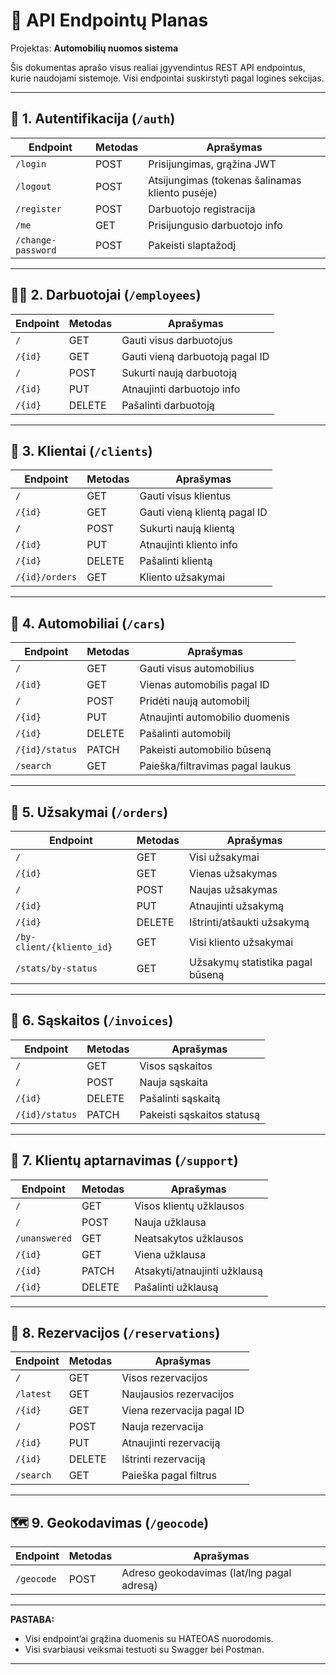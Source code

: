 # 🚀 API Endpointų Planas

Projektas: **Automobilių nuomos sistema**

Šis dokumentas aprašo visus realiai įgyvendintus REST API endpointus, kurie naudojami sistemoje. Visi endpointai suskirstyti pagal logines sekcijas.

---

## 🔐 1. Autentifikacija (`/auth`)

| Endpoint           | Metodas | Aprašymas                                   |
|--------------------|---------|---------------------------------------------|
| `/login`           | POST    | Prisijungimas, grąžina JWT                  |
| `/logout`          | POST    | Atsijungimas (tokenas šalinamas kliento pusėje) |
| `/register`        | POST    | Darbuotojo registracija                     |
| `/me`              | GET     | Prisijungusio darbuotojo info               |
| `/change-password` | POST    | Pakeisti slaptažodį                         |

---

## 👨‍💼 2. Darbuotojai (`/employees`)

| Endpoint  | Metodas | Aprašymas                          |
|-----------|---------|------------------------------------|
| `/`       | GET     | Gauti visus darbuotojus            |
| `/{id}`   | GET     | Gauti vieną darbuotoją pagal ID    |
| `/`       | POST    | Sukurti naują darbuotoją           |
| `/{id}`   | PUT     | Atnaujinti darbuotojo info         |
| `/{id}`   | DELETE  | Pašalinti darbuotoją               |

---

## 👤 3. Klientai (`/clients`)

| Endpoint            | Metodas | Aprašymas                                |
|---------------------|---------|------------------------------------------|
| `/`                 | GET     | Gauti visus klientus                     |
| `/{id}`             | GET     | Gauti vieną klientą pagal ID             |
| `/`                 | POST    | Sukurti naują klientą                    |
| `/{id}`             | PUT     | Atnaujinti kliento info                  |
| `/{id}`             | DELETE  | Pašalinti klientą                        |
| `/{id}/orders`      | GET     | Kliento užsakymai                        |

---

## 🚗 4. Automobiliai (`/cars`)

| Endpoint         | Metodas | Aprašymas                       |
|------------------|---------|---------------------------------|
| `/`              | GET     | Gauti visus automobilius        |
| `/{id}`          | GET     | Vienas automobilis pagal ID     |
| `/`              | POST    | Pridėti naują automobilį        |
| `/{id}`          | PUT     | Atnaujinti automobilio duomenis |
| `/{id}`          | DELETE  | Pašalinti automobilį            |
| `/{id}/status`   | PATCH   | Pakeisti automobilio būseną     |
| `/search`        | GET     | Paieška/filtravimas pagal laukus|

---

## 💼 5. Užsakymai (`/orders`)

| Endpoint                   | Metodas | Aprašymas                      |
|----------------------------|---------|--------------------------------|
| `/`                        | GET     | Visi užsakymai                 |
| `/{id}`                    | GET     | Vienas užsakymas               |
| `/`                        | POST    | Naujas užsakymas               |
| `/{id}`                    | PUT     | Atnaujinti užsakymą            |
| `/{id}`                    | DELETE  | Ištrinti/atšaukti užsakymą     |
| `/by-client/{kliento_id}`  | GET     | Visi kliento užsakymai         |
| `/stats/by-status`         | GET     | Užsakymų statistika pagal būseną |

---

## 📑 6. Sąskaitos (`/invoices`)

| Endpoint              | Metodas | Aprašymas                       |
|-----------------------|---------|---------------------------------|
| `/`                   | GET     | Visos sąskaitos                 |
| `/`                   | POST    | Nauja sąskaita                  |
| `/{id}`               | DELETE  | Pašalinti sąskaitą              |
| `/{id}/status`        | PATCH   | Pakeisti sąskaitos statusą      |

---

## 💬 7. Klientų aptarnavimas (`/support`)

| Endpoint              | Metodas | Aprašymas                             |
|-----------------------|---------|---------------------------------------|
| `/`                   | GET     | Visos klientų užklausos               |
| `/`                   | POST    | Nauja užklausa                        |
| `/unanswered`         | GET     | Neatsakytos užklausos                 |
| `/{id}`               | GET     | Viena užklausa                        |
| `/{id}`               | PATCH   | Atsakyti/atnaujinti užklausą          |
| `/{id}`               | DELETE  | Pašalinti užklausą                    |

---

## 🚊 8. Rezervacijos (`/reservations`)

| Endpoint         | Metodas | Aprašymas                          |
|------------------|---------|------------------------------------|
| `/`              | GET     | Visos rezervacijos                 |
| `/latest`        | GET     | Naujausios rezervacijos            |
| `/{id}`          | GET     | Viena rezervacija pagal ID         |
| `/`              | POST    | Nauja rezervacija                  |
| `/{id}`          | PUT     | Atnaujinti rezervaciją             |
| `/{id}`          | DELETE  | Ištrinti rezervaciją               |
| `/search`        | GET     | Paieška pagal filtrus              |

---

## 🗺️ 9. Geokodavimas (`/geocode`)

| Endpoint    | Metodas | Aprašymas                                  |
|-------------|---------|--------------------------------------------|
| `/geocode`  | POST    | Adreso geokodavimas (lat/lng pagal adresą) |

---

**PASTABA:**  
- Visi endpoint’ai grąžina duomenis su HATEOAS nuorodomis.  
- Visi svarbiausi veiksmai testuoti su Swagger bei Postman.

---

